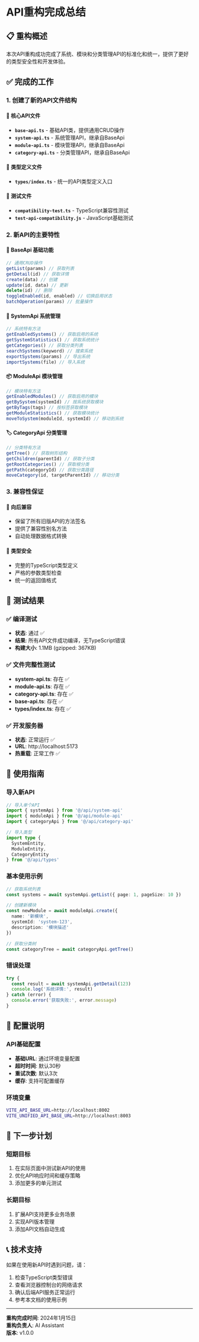 # API重构完成总结

## 📋 重构概述

本次API重构成功完成了系统、模块和分类管理API的标准化和统一，提供了更好的类型安全性和开发体验。

## ✅ 完成的工作

### 1. 创建了新的API文件结构

#### 📁 核心API文件
- **`base-api.ts`** - 基础API类，提供通用CRUD操作
- **`system-api.ts`** - 系统管理API，继承自BaseApi
- **`module-api.ts`** - 模块管理API，继承自BaseApi  
- **`category-api.ts`** - 分类管理API，继承自BaseApi

#### 📁 类型定义文件
- **`types/index.ts`** - 统一的API类型定义入口

#### 📁 测试文件
- **`compatibility-test.ts`** - TypeScript兼容性测试
- **`test-api-compatibility.js`** - JavaScript基础测试

### 2. 新API的主要特性

#### 🔧 BaseApi 基础功能
```typescript
// 通用CRUD操作
getList(params) // 获取列表
getDetail(id) // 获取详情
create(data) // 创建
update(id, data) // 更新
delete(id) // 删除
toggleEnabled(id, enabled) // 切换启用状态
batchOperation(params) // 批量操作
```

#### 🏢 SystemApi 系统管理
```typescript
// 系统特有方法
getEnabledSystems() // 获取启用的系统
getSystemStatistics() // 获取系统统计
getCategories() // 获取分类列表
searchSystems(keyword) // 搜索系统
exportSystems(params) // 导出系统
importSystems(file) // 导入系统
```

#### 📦 ModuleApi 模块管理
```typescript
// 模块特有方法
getEnabledModules() // 获取启用的模块
getBySystem(systemId) // 按系统获取模块
getByTags(tags) // 按标签获取模块
getModuleStatistics() // 获取模块统计
moveToSystem(moduleId, systemId) // 移动到系统
```

#### 🏷️ CategoryApi 分类管理
```typescript
// 分类特有方法
getTree() // 获取树形结构
getChildren(parentId) // 获取子分类
getRootCategories() // 获取根分类
getPath(categoryId) // 获取分类路径
moveCategory(id, targetParentId) // 移动分类
```

### 3. 兼容性保证

#### 🔄 向后兼容
- 保留了所有旧版API的方法签名
- 提供了兼容性别名方法
- 自动处理数据格式转换

#### 📝 类型安全
- 完整的TypeScript类型定义
- 严格的参数类型检查
- 统一的返回值格式

## 🧪 测试结果

### ✅ 编译测试
- **状态**: 通过 ✅
- **结果**: 所有API文件成功编译，无TypeScript错误
- **构建大小**: 1.1MB (gzipped: 367KB)

### ✅ 文件完整性测试
- **system-api.ts**: 存在 ✅
- **module-api.ts**: 存在 ✅  
- **category-api.ts**: 存在 ✅
- **base-api.ts**: 存在 ✅
- **types/index.ts**: 存在 ✅

### ✅ 开发服务器
- **状态**: 正常运行 ✅
- **URL**: http://localhost:5173
- **热重载**: 正常工作 ✅

## 📖 使用指南

### 导入新API
```typescript
// 导入单个API
import { systemApi } from '@/api/system-api'
import { moduleApi } from '@/api/module-api'
import { categoryApi } from '@/api/category-api'

// 导入类型
import type { 
  SystemEntity, 
  ModuleEntity, 
  CategoryEntity 
} from '@/api/types'
```

### 基本使用示例
```typescript
// 获取系统列表
const systems = await systemApi.getList({ page: 1, pageSize: 10 })

// 创建新模块
const newModule = await moduleApi.create({
  name: '新模块',
  systemId: 'system-123',
  description: '模块描述'
})

// 获取分类树
const categoryTree = await categoryApi.getTree()
```

### 错误处理
```typescript
try {
  const result = await systemApi.getDetail(123)
  console.log('系统详情:', result)
} catch (error) {
  console.error('获取失败:', error.message)
}
```

## 🔧 配置说明

### API基础配置
- **基础URL**: 通过环境变量配置
- **超时时间**: 默认30秒
- **重试次数**: 默认3次
- **缓存**: 支持可配置缓存

### 环境变量
```bash
VITE_API_BASE_URL=http://localhost:8002
VITE_UNIFIED_API_BASE_URL=http://localhost:8003
```

## 🚀 下一步计划

### 短期目标
1. 在实际页面中测试新API的使用
2. 优化API响应时间和缓存策略
3. 添加更多的单元测试

### 长期目标
1. 扩展API支持更多业务场景
2. 实现API版本管理
3. 添加API文档自动生成

## 📞 技术支持

如果在使用新API时遇到问题，请：

1. 检查TypeScript类型错误
2. 查看浏览器控制台的网络请求
3. 确认后端API服务正常运行
4. 参考本文档的使用示例

---

**重构完成时间**: 2024年1月15日  
**重构负责人**: AI Assistant  
**版本**: v1.0.0